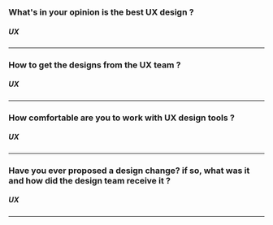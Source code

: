 ### What's in your opinion is the best UX design ?

##### UX

---

### How to get the designs from the UX team ?

##### UX

---

### How comfortable are you to work with UX design tools ?

##### UX

---

### Have you ever proposed a design change? if so, what was it and how did the design team receive it ?

##### UX

---
